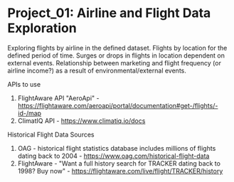 # Project_01: Airline and Flight Data Exploration

Exploring flights by airline in the defined dataset. Flights by location for the defined period of time. Surges or drops in flights in location dependent on external events. Relationship between marketing and flight frequency (or airline income?) as a result of environmental/external events. 


APIs to use 
  1. FlightAware API "AeroApi" - https://flightaware.com/aeroapi/portal/documentation#get-/flights/-id-/map
  2. ClimatIQ API - https://www.climatiq.io/docs
  
Historical Flight Data Sources
  1. OAG - historical flight statistics database includes millions of flights dating back to 2004 - https://www.oag.com/historical-flight-data
  2. FlightAware - "Want a full history search for TRACKER dating back to 1998? Buy now" - https://flightaware.com/live/flight/TRACKER/history
